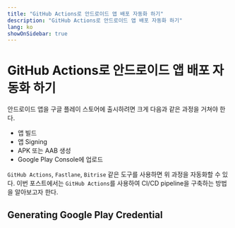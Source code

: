 ```yaml
---
title: "GitHub Actions로 안드로이드 앱 배포 자동화 하기"
description: "GitHub Actions로 안드로이드 앱 배포 자동화 하기"
lang: ko
showOnSidebar: true
---
```


# GitHub Actions로 안드로이드 앱 배포 자동화 하기
안드로이드 앱을 구글 플레이 스토어에 출시하려면 크게 다음과 같은 과정을 거쳐야 한다.
- 앱 빌드
- 앱 Signing
- APK 또는 AAB 생성
- Google Play Console에 업로드

`GitHub Actions`, `Fastlane`, `Bitrise` 같은 도구를 사용하면 위 과정을 자동화할 수 있다. 이번 포스트에서는 `GitHub Actions`를 사용하여 CI/CD pipeline을 구축하는 방법을 알아보고자 한다.


## Generating Google Play Credential

